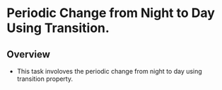# Periodic Change from Night to Day  Using Transition.

## Overview

* This task involoves the periodic change from night to day using transition property.
